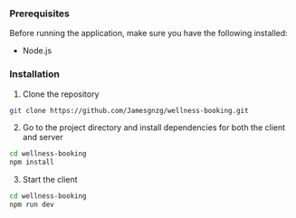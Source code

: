 ### Prerequisites

Before running the application, make sure you have the following installed:

- Node.js

### Installation

1. Clone the repository

```bash
git clone https://github.com/Jamesgnzg/wellness-booking.git
```

2. Go to the project directory and install dependencies for both the client and server

```bash
cd wellness-booking
npm install
```

3. Start the client

```bash
cd wellness-booking
npm run dev
```
